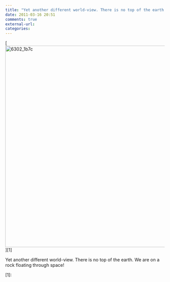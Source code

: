 ```yaml
---
title: "Yet another different world-view. There is no top of the earth. We are on a r..."
date: 2011-03-16 20:51
comments: true
external-url:
categories:
---
```

[<img src="http://e.asset.soup.io/asset/1665/6302_1b7c.png" width="1239" height="638" alt="6302_1b7c" />][1]

Yet another different world-view. There is no top of the earth. We are on a rock floating through space!

  [1]:
